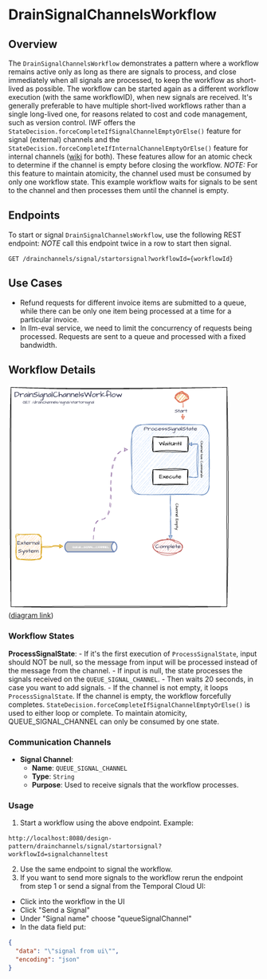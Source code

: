 # DrainSignalChannelsWorkflow

## Overview

The `DrainSignalChannelsWorkflow` demonstrates a pattern where a workflow remains active only as long as there are signals to process, and close immediately when all signals are processed, to keep the workflow as short-lived as possible. The workflow can be started again as a different workflow execution (with the same workflowID), when new signals are received.
It's generally preferable to have multiple short-lived workflows rather than a single long-lived one, for reasons related to cost and code management, such as version control.
IWF offers the `StateDecision.forceCompleteIfSignalChannelEmptyOrElse()` feature for signal (external) channels and the `StateDecision.forceCompleteIfInternalChannelEmptyOrElse()` feature for internal channels ([wiki](https://github.com/indeedeng/iwf/wiki/Conditionally-complete-workflow-with-atomic-checking-on-signal-or-internal-channel) for both). These features allow for an atomic check to determine if the channel is empty before closing the workflow. *NOTE:* For this feature to maintain atomicity, the channel used must be consumed by only one workflow state. This example workflow waits for signals to be sent to the channel and then processes them until the channel is empty.

## Endpoints

To start or signal `DrainSignalChannelsWorkflow`, use the following REST endpoint:
*NOTE* call this endpoint twice in a row to start then signal.
```
GET /drainchannels/signal/startorsignal?workflowId={workflowId}
```

## Use Cases

- Refund requests for different invoice items are submitted to a queue, while there can be only one item being processed at a time for a particular invoice.
- In llm-eval service, we need to limit the concurrency of requests being processed. Requests are sent to a queue and processed with a fixed bandwidth.

## Workflow Details

![Drain_Signal_Channels_Workflow](../assets/iWF-Design-Patterns_DrainSignalChannelsWorkflow.png)
<br>([diagram link](https://drive.google.com/file/d/1X7oRrjeDkZAWI_Zylx3wOP_S7ziyfsbG/view?usp=drive_link))

### Workflow States
**ProcessSignalState**:
    - If it's the first execution of `ProcessSignalState`, input should NOT be null, so the message from input will be processed instead of the message from the channel. 
    - If input is null, the state processes the signals received on the `QUEUE_SIGNAL_CHANNEL`.
    - Then waits 20 seconds, in case you want to add signals.
    - If the channel is not empty, it loops `ProcessSignalState`. If the channel is empty, the workflow forcefully completes. `StateDecision.forceCompleteIfSignalChannelEmptyOrElse()` is used to either loop or complete. To maintain atomicity, QUEUE_SIGNAL_CHANNEL can only be consumed by one state.

### Communication Channels

- **Signal Channel**:
    - **Name**: `QUEUE_SIGNAL_CHANNEL`
    - **Type**: `String`
    - **Purpose**: Used to receive signals that the workflow processes.

### Usage

1. Start a workflow using the above endpoint. Example:
```
http://localhost:8080/design-pattern/drainchannels/signal/startorsignal?workflowId=signalchanneltest
```
2. Use the same endpoint to signal the workflow. 
3. If you want to send more signals to the workflow rerun the endpoint from step 1 or send a signal from the Temporal Cloud UI:
- Click into the workflow in the UI
- Click "Send a Signal"
- Under "Signal name" choose "queueSignalChannel"
- In the data field put:
```json
{
  "data": "\"signal from ui\"",
  "encoding": "json"
}
```